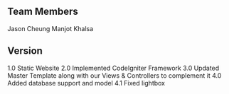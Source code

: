 ## Team Members
Jason Cheung
Manjot Khalsa

## Version
1.0 Static Website
2.0 Implemented CodeIgniter Framework
3.0 Updated Master Template along with our Views & Controllers to complement it
4.0 Added database support and model
4.1 Fixed lightbox
